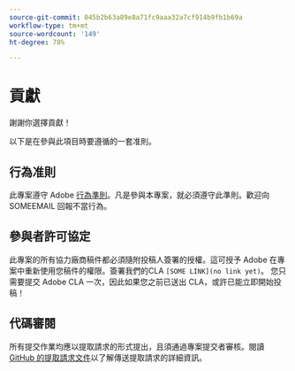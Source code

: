 ```yaml
---
source-git-commit: 045b2b63a89e8a71fc9aaa32a7cf914b9fb1b69a
workflow-type: tm+mt
source-wordcount: '149'
ht-degree: 78%

---
```

# 貢獻

謝謝你選擇貢獻！

以下是在參與此項目時要遵循的一套准則。

## 行為准則

此專案遵守 Adobe [行為準則](https://git.corp.adobe.com/OpenSourceAdvisoryBoard/starter-repo/blob/master/CODE_OF_CONDUCT.md)。凡是參與本專案，就必須遵守此準則。歡迎向 SOMEEMAIL 回報不當行為。

## 參與者許可協定

此專案的所有協力廠商稿件都必須隨附投稿人簽署的授權。這可授予 Adobe 在專案中重新使用您稿件的權限。簽署我們的CLA `[SOME LINK](no link yet)`。 您只需要提交 Adobe CLA 一次，因此如果您之前已送出 CLA，或許已能立即開始投稿！

## 代碼審閱

所有提交作業均應以提取請求的形式提出，且須通過專案提交者審核。閱讀 [GitHub 的提取請求文件](https://help.github.com/articles/about-pull-requests/)以了解傳送提取請求的詳細資訊。
